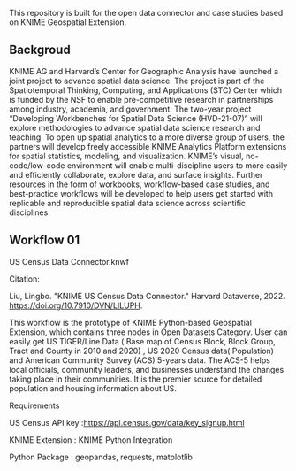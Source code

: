 This repository is built for the open data connector and case studies based on KNIME Geospatial Extension. 

## Backgroud ##
KNIME AG and Harvard’s Center for Geographic Analysis have launched a joint project to advance spatial 
data science. The project is part of the Spatiotemporal Thinking, Computing, and Applications (STC)
Center which is funded by the NSF to enable pre-competitive research in partnerships among industry, 
academia, and government. The two-year project “Developing Workbenches for Spatial Data Science (HVD-21-07)”
will explore methodologies to advance spatial data science research and teaching.
To open up spatial analytics to a more diverse group of users, the partners will develop freely accessible 
KNIME Analytics Platform extensions for spatial statistics, modeling, and visualization. KNIME’s visual,
no-code/low-code environment will enable multi-discipline users to more easily and efficiently collaborate, 
explore data, and surface insights. Further resources in the form of workbooks, workflow-based case studies,
and best-practice workflows will be developed to help users get started with replicable and reproducible spatial 
data science across scientific disciplines.

## Workflow 01 ##

US Census Data Connector.knwf

Citation:

Liu, Lingbo. "KNIME US Census Data Connector." Harvard Dataverse, 2022. https://doi.org/10.7910/DVN/LILUPH.

This workflow is the prototype of KNIME Python-based Geospatial Extension, which contains three nodes in Open Datasets Category.
User can easily get US TIGER/Line Data ( Base map of Census Block, Block Group, Tract and County in 2010 and 2020) ,
US 2020 Census data( Population) and American Community Survey (ACS) 5-years data.
The ACS-5 helps local officials, community leaders, and businesses understand the changes taking place in their communities. It is the premier source for detailed population and housing information about US.

Requirements

US Census API key :https://api.census.gov/data/key_signup.html 

KNIME Extension : KNIME Python Integration 

Python Package : geopandas, requests, matplotlib





